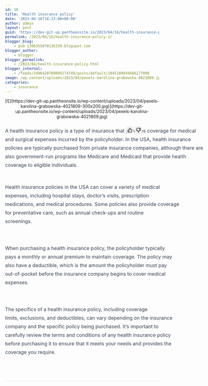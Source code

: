 ```yaml
---
id: 18
title: 'Health insurance policy'
date: '2023-04-16T18:23:00+00:00'
author: admin
layout: post
guid: 'https://dev-git-up.pantheonsite.io/2023/04/16/health-insurance-policy-2/'
permalink: /2023/04/16/health-insurance-policy-2/
blogger_blog:
    - pub-1306355070136339.blogspot.com
blogger_author:
    - blogger
blogger_permalink:
    - /2023/04/health-insurance-policy.html
blogger_internal:
    - /feeds/2496420709098274749/posts/default/1845189949486177098
image: /wp-content/uploads/2023/04/pexels-karolina-grabowska-4021809.jpg
categories:
    - insurance
---
```


<div style="clear: both; text-align: center;">[![](https://dev-git-up.pantheonsite.io/wp-content/uploads/2023/04/pexels-karolina-grabowska-4021809-300x200.jpg)](https://dev-git-up.pantheonsite.io/wp-content/uploads/2023/04/pexels-karolina-grabowska-4021809.jpg)</div><div style="--tw-bg-opacity: 1; --tw-border-spacing-x: 0; --tw-border-spacing-y: 0; --tw-ring-color: rgba(59,130,246,0.5); --tw-ring-offset-color: #fff; --tw-ring-offset-shadow: 0 0 transparent; --tw-ring-offset-width: 0px; --tw-ring-shadow: 0 0 transparent; --tw-rotate: 0; --tw-scale-x: 1; --tw-scale-y: 1; --tw-scroll-snap-strictness: proximity; --tw-shadow-colored: 0 0 transparent; --tw-shadow: 0 0 transparent; --tw-skew-x: 0; --tw-skew-y: 0; --tw-text-opacity: 1; --tw-translate-x: 0; --tw-translate-y: 0; border-color: rgba(0, 0, 0, 0.1); border-image: initial; border-style: solid; border-width: 0px 0px 1px; box-sizing: border-box; color: rgba(52,53,65,var(--tw-text-opacity)); font-family: Söhne, ui-sans-serif, system-ui, -apple-system, "Segoe UI", Roboto, Ubuntu, Cantarell, "Noto Sans", sans-serif, "Helvetica Neue", Arial, "Apple Color Emoji", "Segoe UI Emoji", "Segoe UI Symbol", "Noto Color Emoji"; font-size: 14px; width: 1268px;"><div style="--tw-border-spacing-x: 0; --tw-border-spacing-y: 0; --tw-ring-color: rgba(59,130,246,0.5); --tw-ring-offset-color: #fff; --tw-ring-offset-shadow: 0 0 transparent; --tw-ring-offset-width: 0px; --tw-ring-shadow: 0 0 transparent; --tw-rotate: 0; --tw-scale-x: 1; --tw-scale-y: 1; --tw-scroll-snap-strictness: proximity; --tw-shadow-colored: 0 0 transparent; --tw-shadow: 0 0 transparent; --tw-skew-x: 0; --tw-skew-y: 0; --tw-translate-x: 0; --tw-translate-y: 0; border: 0px solid rgb(217, 217, 227); box-sizing: border-box; display: flex; font-size: 1rem; gap: 1.5rem; line-height: 1.5rem; margin: auto; max-width: 48rem; padding: 1.5rem 0px;"><div style="--tw-border-spacing-x: 0; --tw-border-spacing-y: 0; --tw-ring-color: rgba(59,130,246,0.5); --tw-ring-offset-color: #fff; --tw-ring-offset-shadow: 0 0 transparent; --tw-ring-offset-width: 0px; --tw-ring-shadow: 0 0 transparent; --tw-rotate: 0; --tw-scale-x: 1; --tw-scale-y: 1; --tw-scroll-snap-strictness: proximity; --tw-shadow-colored: 0 0 transparent; --tw-shadow: 0 0 transparent; --tw-skew-x: 0; --tw-skew-y: 0; --tw-translate-x: 0; --tw-translate-y: 0; border: 0px solid rgb(217, 217, 227); box-sizing: border-box; display: flex; flex-direction: column; gap: 0.75rem; position: relative; width: calc(100% - 115px);"><div style="--tw-border-spacing-x: 0; --tw-border-spacing-y: 0; --tw-ring-color: rgba(59,130,246,0.5); --tw-ring-offset-color: #fff; --tw-ring-offset-shadow: 0 0 transparent; --tw-ring-offset-width: 0px; --tw-ring-shadow: 0 0 transparent; --tw-rotate: 0; --tw-scale-x: 1; --tw-scale-y: 1; --tw-scroll-snap-strictness: proximity; --tw-shadow-colored: 0 0 transparent; --tw-shadow: 0 0 transparent; --tw-skew-x: 0; --tw-skew-y: 0; --tw-translate-x: 0; --tw-translate-y: 0; border: 0px solid rgb(217, 217, 227); box-sizing: border-box; display: flex; flex-direction: column; flex-grow: 1; gap: 0.75rem;"><div style="--tw-border-spacing-x: 0; --tw-border-spacing-y: 0; --tw-ring-color: rgba(59,130,246,0.5); --tw-ring-offset-color: #fff; --tw-ring-offset-shadow: 0 0 transparent; --tw-ring-offset-width: 0px; --tw-ring-shadow: 0 0 transparent; --tw-rotate: 0; --tw-scale-x: 1; --tw-scale-y: 1; --tw-scroll-snap-strictness: proximity; --tw-shadow-colored: 0 0 transparent; --tw-shadow: 0 0 transparent; --tw-skew-x: 0; --tw-skew-y: 0; --tw-translate-x: 0; --tw-translate-y: 0; align-items: flex-start; border: 0px solid rgb(217, 217, 227); box-sizing: border-box; display: flex; flex-direction: column; gap: 1rem; min-height: 20px; white-space: pre-wrap;"><div style="--tw-border-spacing-x: 0; --tw-border-spacing-y: 0; --tw-prose-body: #374151; --tw-prose-bold: #111827; --tw-prose-bullets: #d1d5db; --tw-prose-captions: #6b7280; --tw-prose-code: #111827; --tw-prose-counters: #6b7280; --tw-prose-headings: #111827; --tw-prose-hr: #e5e7eb; --tw-prose-invert-body: #d1d5db; --tw-prose-invert-bold: #fff; --tw-prose-invert-bullets: #4b5563; --tw-prose-invert-captions: #9ca3af; --tw-prose-invert-code: #fff; --tw-prose-invert-counters: #9ca3af; --tw-prose-invert-headings: #fff; --tw-prose-invert-hr: #374151; --tw-prose-invert-lead: #9ca3af; --tw-prose-invert-links: #fff; --tw-prose-invert-pre-bg: rgba(0,0,0,0.5); --tw-prose-invert-pre-code: #d1d5db; --tw-prose-invert-quote-borders: #374151; --tw-prose-invert-quotes: #f3f4f6; --tw-prose-invert-td-borders: #374151; --tw-prose-invert-th-borders: #4b5563; --tw-prose-lead: #4b5563; --tw-prose-links: #111827; --tw-prose-pre-bg: #1f2937; --tw-prose-pre-code: #e5e7eb; --tw-prose-quote-borders: #e5e7eb; --tw-prose-quotes: #111827; --tw-prose-td-borders: #e5e7eb; --tw-prose-th-borders: #d1d5db; --tw-ring-color: rgba(59,130,246,0.5); --tw-ring-offset-color: #fff; --tw-ring-offset-shadow: 0 0 transparent; --tw-ring-offset-width: 0px; --tw-ring-shadow: 0 0 transparent; --tw-rotate: 0; --tw-scale-x: 1; --tw-scale-y: 1; --tw-scroll-snap-strictness: proximity; --tw-shadow-colored: 0 0 transparent; --tw-shadow: 0 0 transparent; --tw-skew-x: 0; --tw-skew-y: 0; --tw-translate-x: 0; --tw-translate-y: 0; border: 0px solid rgb(217, 217, 227); box-sizing: border-box; color: var(--tw-prose-body); font-size: 1rem; line-height: 1.75; max-width: none; overflow-wrap: break-word; width: 653px;">A health insurance policy is a type of insurance that provides coverage for medical and surgical expenses incurred by the policyholder. In the USA, health insurance policies are typically purchased from private insurance companies, although there are also government-run programs like Medicare and Medicaid that provide health coverage to eligible individuals.

Health insurance policies in the USA can cover a variety of medical expenses, including hospital stays, doctor’s visits, prescription medications, and medical procedures. Some policies also provide coverage for preventative care, such as annual check-ups and routine screenings.

When purchasing a health insurance policy, the policyholder typically pays a monthly or annual premium to maintain coverage. The policy may also have a deductible, which is the amount the policyholder must pay out-of-pocket before the insurance company begins to cover medical expenses.

The specifics of a health insurance policy, including coverage limits, exclusions, and deductibles, can vary depending on the insurance company and the specific policy being purchased. It’s important to carefully review the terms and conditions of any health insurance policy before purchasing it to ensure that it meets your needs and provides the coverage you require.

</div></div></div><div style="--tw-border-spacing-x: 0; --tw-border-spacing-y: 0; --tw-ring-color: rgba(59,130,246,0.5); --tw-ring-offset-color: #fff; --tw-ring-offset-shadow: 0 0 transparent; --tw-ring-offset-width: 0px; --tw-ring-shadow: 0 0 transparent; --tw-rotate: 0; --tw-scale-x: 1; --tw-scale-y: 1; --tw-scroll-snap-strictness: proximity; --tw-shadow-colored: 0 0 transparent; --tw-shadow: 0 0 transparent; --tw-skew-x: 0; --tw-skew-y: 0; --tw-translate-x: 0; --tw-translate-y: 0; border: 0px solid rgb(217, 217, 227); box-sizing: border-box; justify-content: space-between;"><div style="--tw-border-spacing-x: 0; --tw-border-spacing-y: 0; --tw-ring-color: rgba(59,130,246,0.5); --tw-ring-offset-color: #fff; --tw-ring-offset-shadow: 0 0 transparent; --tw-ring-offset-width: 0px; --tw-ring-shadow: 0 0 transparent; --tw-rotate: 0; --tw-scale-x: 1; --tw-scale-y: 1; --tw-scroll-snap-strictness: proximity; --tw-shadow-colored: 0 0 transparent; --tw-shadow: 0 0 transparent; --tw-skew-x: 0; --tw-skew-y: 0; --tw-text-opacity: 1; --tw-translate-x: 100%; --tw-translate-y: 0; align-self: center; border: 0px solid rgb(217, 217, 227); box-sizing: border-box; color: rgba(172,172,190,var(--tw-text-opacity)); display: flex; gap: 0.25rem; justify-content: center; margin-top: 0px; padding-left: 0.5rem; position: absolute; right: 0px; top: 0px; transform: translate(var(--tw-translate-x),var(--tw-translate-y)) rotate(var(--tw-rotate)) skewX(var(--tw-skew-x)) skewY(var(--tw-skew-y)) scaleX(var(--tw-scale-x)) scaleY(var(--tw-scale-y)); visibility: visible;"><button style="--tw-border-spacing-x: 0; --tw-border-spacing-y: 0; --tw-ring-color: rgba(59,130,246,0.5); --tw-ring-offset-color: #fff; --tw-ring-offset-shadow: 0 0 transparent; --tw-ring-offset-width: 0px; --tw-ring-shadow: 0 0 transparent; --tw-rotate: 0; --tw-scale-x: 1; --tw-scale-y: 1; --tw-scroll-snap-strictness: proximity; --tw-shadow-colored: 0 0 transparent; --tw-shadow: 0 0 transparent; --tw-skew-x: 0; --tw-skew-y: 0; --tw-translate-x: 0; --tw-translate-y: 0; appearance: button; background-image: none; border-color: rgb(217, 217, 227); border-radius: 0.375rem; border-style: solid; border-width: 0px; cursor: pointer; font-family: inherit; font-size: 16px; font-weight: inherit; line-height: inherit; margin: 0px; padding: 0.25rem;"><svg fill="none" height="1em" stroke="currentColor" stroke-linecap="round" stroke-linejoin="round" stroke-width="2" viewbox="0 0 24 24" width="1em" xmlns="http://www.w3.org/2000/svg"><path d="M14 9V5a3 3 0 0 0-3-3l-4 9v11h11.28a2 2 0 0 0 2-1.7l1.38-9a2 2 0 0 0-2-2.3zM7 22H4a2 2 0 0 1-2-2v-7a2 2 0 0 1 2-2h3"></path></svg></button><button style="--tw-border-spacing-x: 0; --tw-border-spacing-y: 0; --tw-ring-color: rgba(59,130,246,0.5); --tw-ring-offset-color: #fff; --tw-ring-offset-shadow: 0 0 transparent; --tw-ring-offset-width: 0px; --tw-ring-shadow: 0 0 transparent; --tw-rotate: 0; --tw-scale-x: 1; --tw-scale-y: 1; --tw-scroll-snap-strictness: proximity; --tw-shadow-colored: 0 0 transparent; --tw-shadow: 0 0 transparent; --tw-skew-x: 0; --tw-skew-y: 0; --tw-translate-x: 0; --tw-translate-y: 0; appearance: button; background-image: none; border-color: rgb(217, 217, 227); border-radius: 0.375rem; border-style: solid; border-width: 0px; cursor: pointer; font-family: inherit; font-size: 16px; font-weight: inherit; line-height: inherit; margin: 0px; padding: 0.25rem;"><svg fill="none" height="1em" stroke="currentColor" stroke-linecap="round" stroke-linejoin="round" stroke-width="2" viewbox="0 0 24 24" width="1em" xmlns="http://www.w3.org/2000/svg"><path d="M10 15v4a3 3 0 0 0 3 3l4-9V2H5.72a2 2 0 0 0-2 1.7l-1.38 9a2 2 0 0 0 2 2.3zm7-13h2.67A2.31 2.31 0 0 1 22 4v7a2.31 2.31 0 0 1-2.33 2H17"></path></svg></button></div></div></div></div></div>